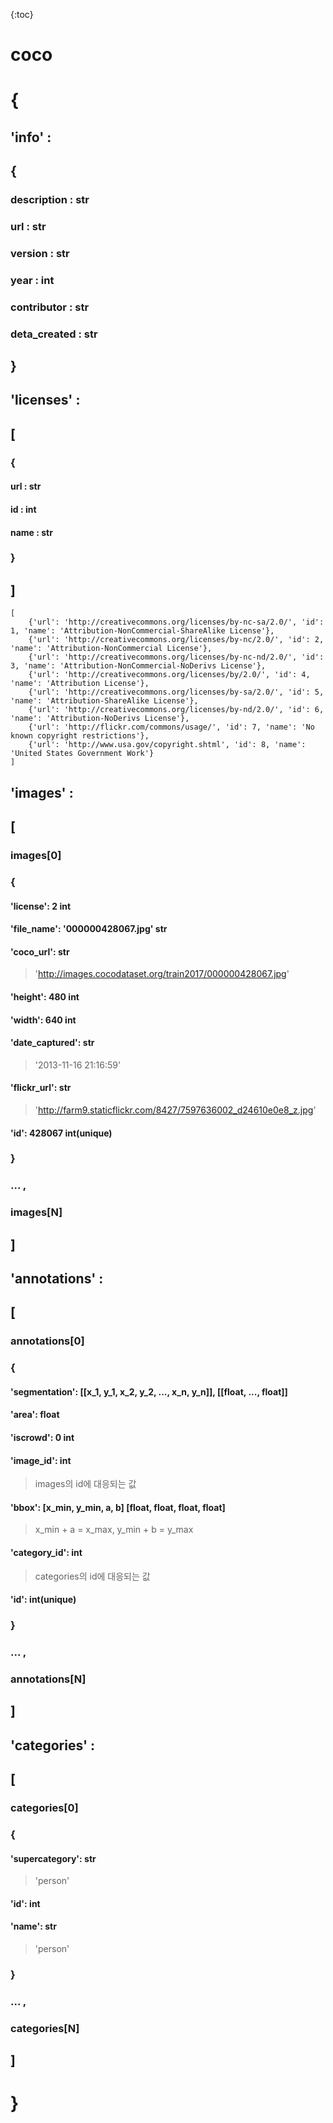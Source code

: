 

{:toc}



# coco

# {



## 'info' : 

## {

### description : str



### url : str



### version : str



### year : int



### contributor : str



### deta_created : str



### 



## }

## 'licenses' :

## [

### {

#### url : str

#### id : int

#### name : str

### }

## ]

```
[
	{'url': 'http://creativecommons.org/licenses/by-nc-sa/2.0/', 'id': 1, 'name': 'Attribution-NonCommercial-ShareAlike License'},
	{'url': 'http://creativecommons.org/licenses/by-nc/2.0/', 'id': 2, 'name': 'Attribution-NonCommercial License'},
	{'url': 'http://creativecommons.org/licenses/by-nc-nd/2.0/', 'id': 3, 'name': 'Attribution-NonCommercial-NoDerivs License'},
	{'url': 'http://creativecommons.org/licenses/by/2.0/', 'id': 4, 'name': 'Attribution License'},
	{'url': 'http://creativecommons.org/licenses/by-sa/2.0/', 'id': 5, 'name': 'Attribution-ShareAlike License'},
	{'url': 'http://creativecommons.org/licenses/by-nd/2.0/', 'id': 6, 'name': 'Attribution-NoDerivs License'},
	{'url': 'http://flickr.com/commons/usage/', 'id': 7, 'name': 'No known copyright restrictions'},
	{'url': 'http://www.usa.gov/copyright.shtml', 'id': 8, 'name': 'United States Government Work'}
]

```





## 'images' :

## [

### images[0] 

### {

#### 'license': 2	int

#### 'file_name': '000000428067.jpg'	  str

#### 'coco_url': str

> 'http://images.cocodataset.org/train2017/000000428067.jpg'

#### 'height': 480		int

#### 'width': 640		 int

#### 'date_captured': 	str

> '2013-11-16 21:16:59'	

#### 'flickr_url': str

> 'http://farm9.staticflickr.com/8427/7597636002_d24610e0e8_z.jpg'

#### 'id': 428067		int(unique)

### }

### ... ,

### images[N]



## ]

## 'annotations' :

## [

### annotations[0]

###  {

#### 'segmentation': [[x_1, y_1, x_2, y_2, ..., x_n, y_n]], 	[[float, ..., float]]

#### 'area':  float

#### 'iscrowd': 0  int

#### 'image_id':  int 

> images의 id에 대응되는 값

#### 'bbox': [x_min, y_min, a, b]  	[float, float, float, float]

> x_min + a = x_max, 		y_min + b = y_max

#### 'category_id':   int

> categories의 id에 대응되는 값

#### 'id': int(unique)

### }

### ... ,

### annotations[N]

## ]

## 'categories' :

## [

### categories[0]

### {

#### 'supercategory': str

> 'person'

#### 'id':  int

#### 'name':	str

>  'person'

### }

### ... ,

### categories[N]

## ]

# }